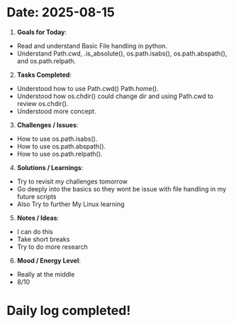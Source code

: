 
Date: 2025-08-15
========================================
1. **Goals for Today**:
- Read and understand Basic File handling in python.
- Understand Path.cwd, .is_absolute(), os.path.isabs(), os.path.abspath(), and os.path.relpath.

2. **Tasks Completed**:
- Understood how to use Path.cwd() Path.home().
- Understood how os.chdir() could change dir and using Path.cwd to review os.chdir().
- Understood more concept.

3. **Challenges / Issues**:
- How to use os.path.isabs(). 
- How to use os.path.abspath().
- How to use os.path.relpath().

4. **Solutions / Learnings**:
- Try to revisit my challenges tomorrow
- Go deeply into the basics so they wont be issue with file handling in my future scripts
- Also Try to further My Linux learning

5. **Notes / Ideas**:
- I can do this
- Take short breaks
- Try to do more research

6. **Mood / Energy Level**:
- Really at the middle
- 8/10




Daily log completed!
========================================

